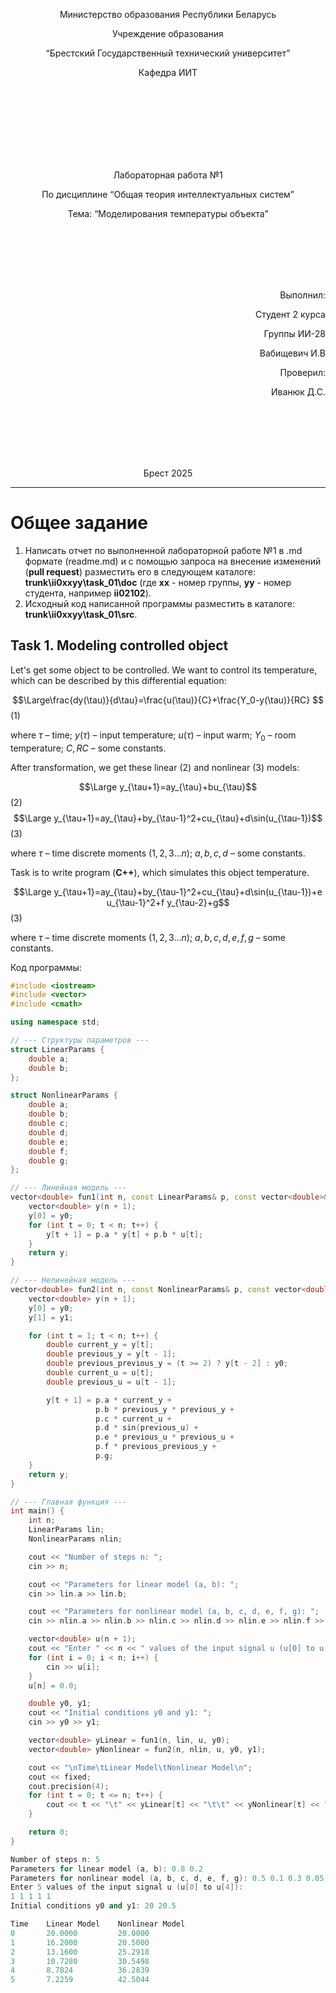<p align="center"> Министерство образования Республики Беларусь</p>
<p align="center">Учреждение образования</p>
<p align="center">“Брестский Государственный технический университет”</p>
<p align="center">Кафедра ИИТ</p>
<br><br><br><br><br><br><br>
<p align="center">Лабораторная работа №1</p>
<p align="center">По дисциплине “Общая теория интеллектуальных систем”</p>
<p align="center">Тема: “Моделирования температуры объекта”</p>
<br><br><br><br><br>
<p align="right">Выполнил:</p>
<p align="right">Студент 2 курса</p>
<p align="right">Группы ИИ-28</p>
<p align="right">Вабищевич И.В</p>
<p align="right">Проверил:</p>
<p align="right">Иванюк Д.С.</p>
<br><br><br><br><br>
<p align="center">Брест 2025</p>

<hr>

# Общее задание #
1. Написать отчет по выполненной лабораторной работе №1 в .md формате (readme.md) и с помощью запроса на внесение изменений (**pull request**) разместить его в следующем каталоге: **trunk\ii0xxyy\task_01\doc** (где **xx** - номер группы, **yy** - номер студента, например **ii02102**).
2. Исходный код написанной программы разместить в каталоге: **trunk\ii0xxyy\task_01\src**.
## Task 1. Modeling controlled object ##
Let's get some object to be controlled. We want to control its temperature, which can be described by this differential equation:

$$\Large\frac{dy(\tau)}{d\tau}=\frac{u(\tau)}{C}+\frac{Y_0-y(\tau)}{RC} $$ (1)

where $\tau$ – time; $y(\tau)$ – input temperature; $u(\tau)$ – input warm; $Y_0$ – room temperature; $C,RC$ – some constants.

After transformation, we get these linear (2) and nonlinear (3) models:

$$\Large y_{\tau+1}=ay_{\tau}+bu_{\tau}$$ (2)
$$\Large y_{\tau+1}=ay_{\tau}+by_{\tau-1}^2+cu_{\tau}+d\sin(u_{\tau-1})$$ (3)

where $\tau$ – time discrete moments ($1,2,3{\dots}n$); $a,b,c,d$ – some constants.

Task is to write program (**С++**), which simulates this object temperature.

$$\Large y_{\tau+1}=ay_{\tau}+by_{\tau-1}^2+cu_{\tau}+d\sin(u_{\tau-1})+e u_{\tau-1}^2+f y_{\tau-2}+g$$ (3)

where $\tau$ – time discrete moments ($1,2,3{\dots}n$); $a,b,c,d,e,f,g$ – some constants.

Код программы:
```C++
#include <iostream>
#include <vector>
#include <cmath>

using namespace std;

// --- Структуры параметров ---
struct LinearParams {
    double a;
    double b;
};

struct NonlinearParams {
    double a;
    double b;
    double c;
    double d;
    double e;
    double f;
    double g;
};

// --- Линейная модель ---
vector<double> fun1(int n, const LinearParams& p, const vector<double>& u, double y0) {
    vector<double> y(n + 1);
    y[0] = y0;
    for (int t = 0; t < n; t++) {
        y[t + 1] = p.a * y[t] + p.b * u[t];
    }
    return y;
}

// --- Нелинейная модель ---
vector<double> fun2(int n, const NonlinearParams& p, const vector<double>& u, double y0, double y1) {
    vector<double> y(n + 1);
    y[0] = y0;
    y[1] = y1;

    for (int t = 1; t < n; t++) {
        double current_y = y[t];
        double previous_y = y[t - 1];
        double previous_previous_y = (t >= 2) ? y[t - 2] : y0;
        double current_u = u[t];
        double previous_u = u[t - 1];

        y[t + 1] = p.a * current_y +
                   p.b * previous_y * previous_y +
                   p.c * current_u +
                   p.d * sin(previous_u) +
                   p.e * previous_u * previous_u +
                   p.f * previous_previous_y +
                   p.g;
    }
    return y;
}

// --- Главная функция ---
int main() {
    int n;
    LinearParams lin;
    NonlinearParams nlin;

    cout << "Number of steps n: ";
    cin >> n;

    cout << "Parameters for linear model (a, b): ";
    cin >> lin.a >> lin.b;

    cout << "Parameters for nonlinear model (a, b, c, d, e, f, g): ";
    cin >> nlin.a >> nlin.b >> nlin.c >> nlin.d >> nlin.e >> nlin.f >> nlin.g;

    vector<double> u(n + 1);
    cout << "Enter " << n << " values of the input signal u (u[0] to u[" << n - 1 << "]):\n";
    for (int i = 0; i < n; i++) {
        cin >> u[i];
    }
    u[n] = 0.0;

    double y0, y1;
    cout << "Initial conditions y0 and y1: ";
    cin >> y0 >> y1;

    vector<double> yLinear = fun1(n, lin, u, y0);
    vector<double> yNonlinear = fun2(n, nlin, u, y0, y1);

    cout << "\nTime\tLinear Model\tNonlinear Model\n";
    cout << fixed;
    cout.precision(4);
    for (int t = 0; t <= n; t++) {
        cout << t << "\t" << yLinear[t] << "\t\t" << yNonlinear[t] << "\n";
    }

    return 0;
}

Number of steps n: 5
Parameters for linear model (a, b): 0.8 0.2
Parameters for nonlinear model (a, b, c, d, e, f, g): 0.5 0.1 0.3 0.05 0.01 0.02 0.1
Enter 5 values of the input signal u (u[0] to u[4]):
1 1 1 1 1
Initial conditions y0 and y1: 20 20.5

Time    Linear Model    Nonlinear Model
0       20.0000         20.0000
1       16.2000         20.5000
2       13.1600         25.2918
3       10.7280         30.5498
4       8.7824          36.2839
5       7.2259          42.5044

